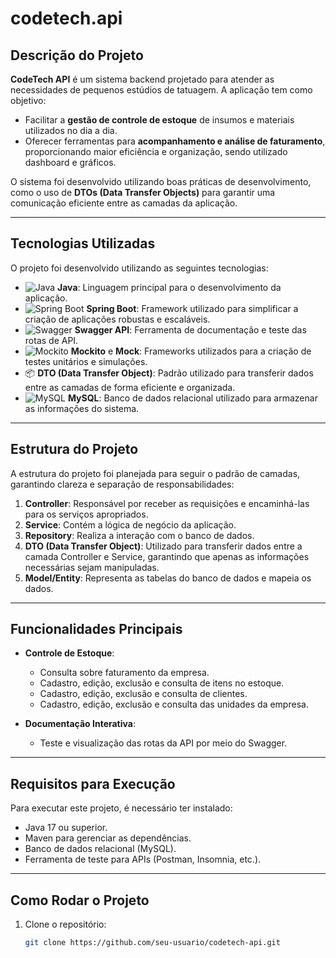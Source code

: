 # codetech.api

## Descrição do Projeto
**CodeTech API** é um sistema backend projetado para atender as necessidades de pequenos estúdios de tatuagem. A aplicação tem como objetivo:
- Facilitar a **gestão de controle de estoque** de insumos e materiais utilizados no dia a dia.
- Oferecer ferramentas para **acompanhamento e análise de faturamento**, proporcionando maior eficiência e organização, sendo utilizado dashboard e gráficos.

O sistema foi desenvolvido utilizando boas práticas de desenvolvimento, como o uso de **DTOs (Data Transfer Objects)** para garantir uma comunicação eficiente entre as camadas da aplicação.

---

## Tecnologias Utilizadas
O projeto foi desenvolvido utilizando as seguintes tecnologias:

- ![Java](https://img.icons8.com/color/48/000000/java-coffee-cup-logo--v1.png) **Java**: Linguagem principal para o desenvolvimento da aplicação.
- ![Spring Boot](https://img.icons8.com/color/48/000000/spring-logo.png) **Spring Boot**: Framework utilizado para simplificar a criação de aplicações robustas e escaláveis.
- ![Swagger](https://img.icons8.com/color/48/000000/api-settings.png) **Swagger API**: Ferramenta de documentação e teste das rotas de API.
- ![Mockito](https://img.icons8.com/ios-filled/50/007ACC/test-tube.png) **Mockito** e **Mock**: Frameworks utilizados para a criação de testes unitários e simulações.
- 📦 **DTO (Data Transfer Object)**: Padrão utilizado para transferir dados entre as camadas de forma eficiente e organizada.
- ![MySQL](https://img.icons8.com/color/48/000000/mysql-logo.png) **MySQL**: Banco de dados relacional utilizado para armazenar as informações do sistema.

---

## Estrutura do Projeto
A estrutura do projeto foi planejada para seguir o padrão de camadas, garantindo clareza e separação de responsabilidades:

1. **Controller**: Responsável por receber as requisições e encaminhá-las para os serviços apropriados.
2. **Service**: Contém a lógica de negócio da aplicação.
3. **Repository**: Realiza a interação com o banco de dados.
4. **DTO (Data Transfer Object)**: Utilizado para transferir dados entre a camada Controller e Service, garantindo que apenas as informações necessárias sejam manipuladas.
5. **Model/Entity**: Representa as tabelas do banco de dados e mapeia os dados.

---

## Funcionalidades Principais
- **Controle de Estoque**:
  - Consulta sobre faturamento da empresa.
  - Cadastro, edição, exclusão e consulta de itens no estoque.
  - Cadastro, edição, exclusão e consulta de clientes.
  - Cadastro, edição, exclusão e consulta das unidades da empresa.

- **Documentação Interativa**:
  - Teste e visualização das rotas da API por meio do Swagger.

---

## Requisitos para Execução
Para executar este projeto, é necessário ter instalado:

- Java 17 ou superior.
- Maven para gerenciar as dependências.
- Banco de dados relacional (MySQL).
- Ferramenta de teste para APIs (Postman, Insomnia, etc.).

---

## Como Rodar o Projeto
1. Clone o repositório:
   ```bash
   git clone https://github.com/seu-usuario/codetech-api.git


 
